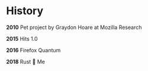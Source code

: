 # History

**2010** Pet project by Graydon Hoare at Mozilla Research

**2015** Hits 1.0

**2016** Firefox Quantum

**2018** Rust 👀 Me


